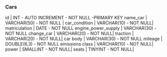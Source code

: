 ### Cars

id | INT - AUTO INCREMENT - NOT NULL -PRIMARY KEY
name_car | VARCHAR(50) - NOT NULL |
car_condition | VARCHAR(10) - NOT NULL|
matriculation | DATE - NOT NULL
engine_power_supply | VARCHAR(30) - NOT NULL
change_car | VARCHAR(20) - NOT NULL|
traction | VARCHAR(20) - NOT NULL|
car body |  VARCHAR(30) - NOT NULL
mileage | DOUBLE(6,3) - NOT NULL
emissions class | VARCHAR(10) - NOT NULL|
power | SMALLINT - NOT NULL|
seats | TINYINT - NOT NULL|